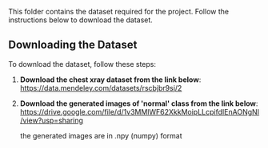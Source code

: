 This folder contains the dataset required for the project. Follow the instructions below to download the dataset.

## Downloading the Dataset

To download the dataset, follow these steps:

1. **Download the chest xray dataset from the link below**:  
   https://data.mendeley.com/datasets/rscbjbr9sj/2

2. **Download the generated images of 'normal' class from the link below**:  
   https://drive.google.com/file/d/1v3MMlWF62XkkMoipLLcpifdIEnAONgNI/view?usp=sharing

   the generated images are in .npy (numpy) format
